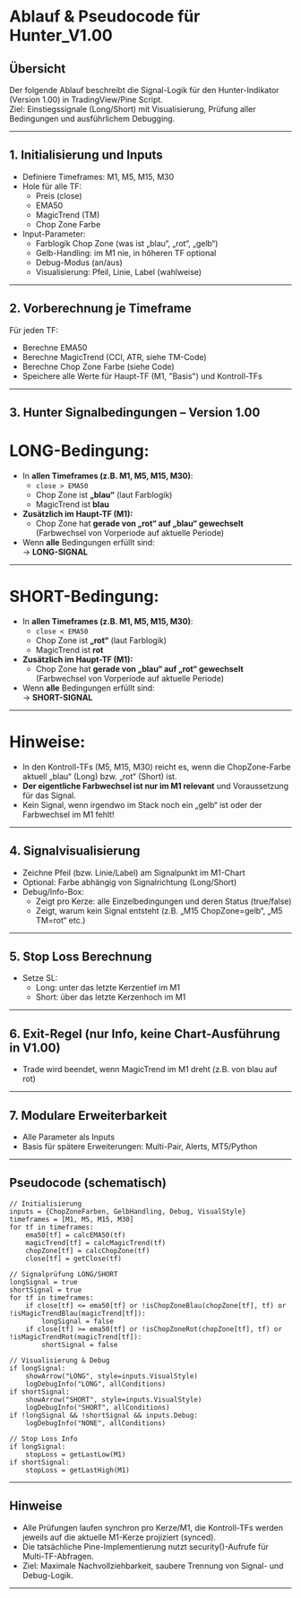 # Ablauf & Pseudocode für Hunter_V1.00

## Übersicht

Der folgende Ablauf beschreibt die Signal-Logik für den Hunter-Indikator (Version 1.00) in TradingView/Pine Script.  
Ziel: Einstiegssignale (Long/Short) mit Visualisierung, Prüfung aller Bedingungen und ausführlichem Debugging.

---

## 1. Initialisierung und Inputs

- Definiere Timeframes: M1, M5, M15, M30
- Hole für alle TF:
    - Preis (close)
    - EMA50
    - MagicTrend (TM)
    - Chop Zone Farbe
- Input-Parameter:
    - Farblogik Chop Zone (was ist „blau“, „rot“, „gelb“)
    - Gelb-Handling: im M1 nie, in höheren TF optional
    - Debug-Modus (an/aus)
    - Visualisierung: Pfeil, Linie, Label (wahlweise)

---

## 2. Vorberechnung je Timeframe

Für jeden TF:
- Berechne EMA50
- Berechne MagicTrend (CCI, ATR, siehe TM-Code)
- Berechne Chop Zone Farbe (siehe Code)
- Speichere alle Werte für Haupt-TF (M1, "Basis") und Kontroll-TFs

---

## 3. Hunter Signalbedingungen – Version 1.00

# LONG-Bedingung:
- In **allen Timeframes (z.B. M1, M5, M15, M30)**:
    - `close > EMA50`
    - Chop Zone ist **„blau“** (laut Farblogik)
    - MagicTrend ist **blau**
- **Zusätzlich im Haupt-TF (M1):**
    - Chop Zone hat **gerade von „rot“ auf „blau“ gewechselt** (Farbwechsel von Vorperiode auf aktuelle Periode)
- Wenn **alle** Bedingungen erfüllt sind:  
  → **LONG-SIGNAL**

---

# SHORT-Bedingung:
- In **allen Timeframes (z.B. M1, M5, M15, M30)**:
    - `close < EMA50`
    - Chop Zone ist **„rot“** (laut Farblogik)
    - MagicTrend ist **rot**
- **Zusätzlich im Haupt-TF (M1):**
    - Chop Zone hat **gerade von „blau“ auf „rot“ gewechselt** (Farbwechsel von Vorperiode auf aktuelle Periode)
- Wenn **alle** Bedingungen erfüllt sind:  
  → **SHORT-SIGNAL**

---

# Hinweise:
- In den Kontroll-TFs (M5, M15, M30) reicht es, wenn die ChopZone-Farbe aktuell „blau“ (Long) bzw. „rot“ (Short) ist.  
- **Der eigentliche Farbwechsel ist nur im M1 relevant** und Voraussetzung für das Signal.
- Kein Signal, wenn irgendwo im Stack noch ein „gelb“ ist oder der Farbwechsel im M1 fehlt!
---

## 4. Signalvisualisierung

- Zeichne Pfeil (bzw. Linie/Label) am Signalpunkt im M1-Chart
- Optional: Farbe abhängig von Signalrichtung (Long/Short)
- Debug/Info-Box:
    - Zeigt pro Kerze: alle Einzelbedingungen und deren Status (true/false)
    - Zeigt, warum kein Signal entsteht (z.B. „M15 ChopZone=gelb“, „M5 TM=rot“ etc.)

---

## 5. Stop Loss Berechnung

- Setze SL:
    - Long: unter das letzte Kerzentief im M1
    - Short: über das letzte Kerzenhoch im M1

---

## 6. Exit-Regel (nur Info, keine Chart-Ausführung in V1.00)

- Trade wird beendet, wenn MagicTrend im M1 dreht (z.B. von blau auf rot)

---

## 7. Modulare Erweiterbarkeit

- Alle Parameter als Inputs
- Basis für spätere Erweiterungen: Multi-Pair, Alerts, MT5/Python

---

## Pseudocode (schematisch)

```pseudocode
// Initialisierung
inputs = {ChopZoneFarben, GelbHandling, Debug, VisualStyle}
timeframes = [M1, M5, M15, M30]
for tf in timeframes:
    ema50[tf] = calcEMA50(tf)
    magicTrend[tf] = calcMagicTrend(tf)
    chopZone[tf] = calcChopZone(tf)
    close[tf] = getClose(tf)

// Signalprüfung LONG/SHORT
longSignal = true
shortSignal = true
for tf in timeframes:
    if close[tf] <= ema50[tf] or !isChopZoneBlau(chopZone[tf], tf) or !isMagicTrendBlau(magicTrend[tf]):
        longSignal = false
    if close[tf] >= ema50[tf] or !isChopZoneRot(chopZone[tf], tf) or !isMagicTrendRot(magicTrend[tf]):
        shortSignal = false

// Visualisierung & Debug
if longSignal:
    showArrow("LONG", style=inputs.VisualStyle)
    logDebugInfo("LONG", allConditions)
if shortSignal:
    showArrow("SHORT", style=inputs.VisualStyle)
    logDebugInfo("SHORT", allConditions)
if !longSignal && !shortSignal && inputs.Debug:
    logDebugInfo("NONE", allConditions)

// Stop Loss Info
if longSignal:
    stopLoss = getLastLow(M1)
if shortSignal:
    stopLoss = getLastHigh(M1)
```
---

## Hinweise

- Alle Prüfungen laufen synchron pro Kerze/M1, die Kontroll-TFs werden jeweils auf die aktuelle M1-Kerze projiziert (synced).
- Die tatsächliche Pine-Implementierung nutzt security()-Aufrufe für Multi-TF-Abfragen.
- Ziel: Maximale Nachvollziehbarkeit, saubere Trennung von Signal- und Debug-Logik.

---
